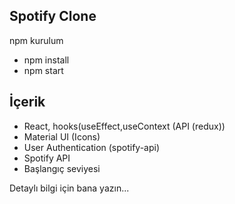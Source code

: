 ## Spotify Clone

npm kurulum
- npm install
- npm start

## İçerik

- React, hooks(useEffect,useContext (API (redux))
- Material UI (Icons)
- User Authentication (spotify-api)
- Spotify API
- Başlangıç seviyesi

Detaylı bilgi için bana yazın...
